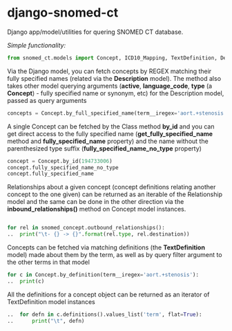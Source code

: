 django-snomed-ct
====================

Django app/model/utilities for quering SNOMED CT database.

*Simple functionality:*
```python
from snomed_ct.models import Concept, ICD10_Mapping, TextDefinition, Description, ISA
```

Via the Django model, you can fetch concepts by REGEX matching their fully specified names (related via the **Description** model).  The method also 
takes other model querying arguments (**active**, **language_code**, **type** (a **Concept**) - fully specified name or synonym, etc) for the Description model, passed as query arguments  

```python
concepts = Concept.by_full_specified_name(term__iregex='aort.+stenosis')
```

A single Concept can be fetched by the Class method **by_id** and you can get direct access to the fully specified name 
(**get_fully_specified_name** method and **fully_specified_name** property) and the name without the parenthesized type suffix (**fully_specified_name_no_type** property) 

```python
concept = Concept.by_id(194733006)
concept.fully_specified_name_no_type
concept.fully_specified_name
```
Relationships about a given concept (concept definitions relating another concept to 
the one given) can be returned as an iterable of the Relationship model and the same can be done in the other direction 
via the **inbound_relationships()** method on Concept model instances.

```python

for rel in snomed_concept.outbound_relationships():
..  print("\t- {} -> {}".format(rel.type, rel.destination))
```

Concepts can be fetched via matching definitions (the **TextDefinition** model) made about them by the term, as well as 
by query filter argument to the other terms in that model 

```python
for c in Concept.by_definition(term__iregex='aort.+stenosis'):
..  print(c)
```

All the definitions for a concept object can be returned as an iterator of TextDefinition model instances

```python
..  for defn in c.definitions().values_list('term', flat=True):
..      print("\t", defn)    
```        
